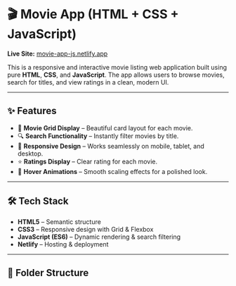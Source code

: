 # 🎬 Movie App (HTML + CSS + JavaScript)

**Live Site:** [movie-app-js.netlify.app](https://movie-app-js.netlify.app)

This is a responsive and interactive movie listing web application built using pure **HTML**, **CSS**, and **JavaScript**. The app allows users to browse movies, search for titles, and view ratings in a clean, modern UI.

---

## ✨ Features
- 🎥 **Movie Grid Display** – Beautiful card layout for each movie.
- 🔍 **Search Functionality** – Instantly filter movies by title.
- 📱 **Responsive Design** – Works seamlessly on mobile, tablet, and desktop.
- ⭐ **Ratings Display** – Clear rating for each movie.
- 🎨 **Hover Animations** – Smooth scaling effects for a polished look.

---

## 🛠️ Tech Stack
- **HTML5** – Semantic structure
- **CSS3** – Responsive design with Grid & Flexbox
- **JavaScript (ES6)** – Dynamic rendering & search filtering
- **Netlify** – Hosting & deployment

---

## 📂 Folder Structure
